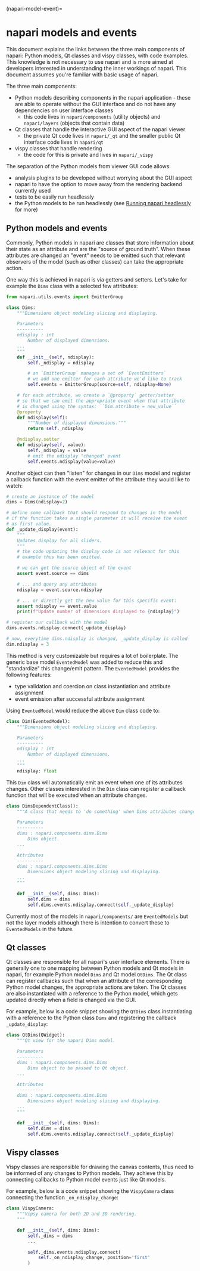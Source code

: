 (napari-model-event)=

# napari models and events

This document explains the links between the three main components of napari:
Python models, Qt classes and vispy classes, with code examples. This knowledge
is not necessary to use napari and is more aimed at developers interested in
understanding the inner workings of napari. This document assumes you're
familiar with basic usage of napari.

The three main components:

* Python models describing components in the napari application - these are able
  to operate without the GUI interface and do not have any dependencies on user
  interface classes
    * this code lives in `napari/components` (utility objects) and
     `napari/layers` (objects that contain data)
* Qt classes that handle the interactive GUI aspect of the napari viewer
    * the private Qt code lives in `napari/_qt` and the smaller public Qt
      interface code lives in `napari/qt`
* vispy classes that handle rendering
    * the code for this is private and lives in `napari/_vispy`

The separation of the Python models from viewer GUI code allows:

* analysis plugins to be developed without worrying about the GUI
  aspect
* napari to have the option to move away from the rendering backend currently
  used
* tests to be easily run headlessly
* the Python models to be run headlessly (see
  [Running napari headlessly](headless) for more)

## Python models and events

Commonly, Python models in napari are classes that store information about their
state as an attribute and are the "source of ground truth". When these
attributes are changed an "event" needs to be emitted such that relevant
observers of the model (such as other classes) can take the appropriate
action.

One way this is achieved in napari is via getters and setters. Let's take
for example the `Dims` class with a selected few attributes:

```python
from napari.utils.events import EmitterGroup

class Dims:
    """Dimensions object modeling slicing and displaying.

    Parameters
    ----------
    ndisplay : int
        Number of displayed dimensions.
    ...
    """
    def __init__(self, ndisplay):
        self._ndisplay = ndisplay

        # an `EmitterGroup` manages a set of `EventEmitters`
        # we add one emitter for each attribute we'd like to track
        self.events = EmitterGroup(source=self, ndisplay=None)

    # for each attribute, we create a `@property` getter/setter
    # so that we can emit the appropriate event when that attribute
    # is changed using the syntax: ``Dim.attribute = new_value``
    @property
    def ndisplay(self):
        """Number of displayed dimensions."""
        return self._ndisplay

    @ndisplay.setter
    def ndisplay(self, value):
        self._ndisplay = value
        # emit the ndisplay "changed" event
        self.events.ndisplay(value=value)
```

Another object can then "listen" for changes in our `Dims` model and register
a callback function with the event emitter of the attribute they would like
to watch:

```python
# create an instance of the model
dims = Dims(ndisplay=2)

# define some callback that should respond to changes in the model
# if the function takes a single parameter it will receive the event
# as first value.
def _update_display(event):
    """
    Updates display for all sliders.
    """
    # the code updating the display code is not relevant for this
    # example thus has been omitted.

    # we can get the source object of the event
    assert event.source == dims

    # ... and query any attributes
    ndisplay = event.source.ndisplay

    # ... or directly get the new value for this specific event:
    assert ndisplay == event.value
    print(f"Update number of dimensions displayed to {ndisplay}")

# register our callback with the model
dims.events.ndisplay.connect(_update_display)

# now, everytime dims.ndisplay is changed, _update_display is called
dim.ndisplay = 3
```

This method is very customizable but requires a lot of boilerplate. The
generic base model `EventedModel` was added to reduce this and
"standardize" this change/emit pattern. The `EventedModel` provides the
following features:

* type validation and coercion on class instantiation and attribute assignment
* event emission after successful attribute assignment

Using `EventedModel` would reduce the above `Dim` class code to:

```python
class Dim(EventedModel):
    """Dimensions object modeling slicing and displaying.

    Parameters
    ----------
    ndisplay : int
        Number of displayed dimensions.
    ...
    """
    ndisplay: float
```

This `Dim` class will automatically emit an event when one of its attributes
changes. Other classes interested in the `Dim` class can register a callback
function that will be executed when an attribute changes.

```python
class DimsDependentClass():
    """A class that needs to 'do something' when Dims attributes change.

    Parameters
    ----------
    dims : napari.components.dims.Dims
        Dims object.
    ...

    Attributes
    ----------
    dims : napari.components.dims.Dims
        Dimensions object modeling slicing and displaying.
    ...
    """

    def __init__(self, dims: Dims):
        self.dims = dims
        self.dims.events.ndisplay.connect(self._update_display)
```

Currently most of the models in `napari/components/` are `EventedModels` but
not the layer models although there is intention to convert these to
`EventedModels` in the future.

## Qt classes

Qt classes are responsible for all napari's user interface elements. There is
generally one to one mapping between Python models and Qt models in napari, for
example Python model `Dims` and Qt model `QtDims`.
The Qt class can register callbacks such that when an attribute of the
corresponding Python model changes, the appropriate actions are taken.
The Qt classes are also instantiated with a reference to
the Python model, which gets updated directly when a field is changed via the
GUI.

For example, below is a code snippet showing the `QtDims` class instantiating
with a reference to the Python class `Dims` and registering the callback
`_update_display`:

```python
class QtDims(QWidget):
    """Qt view for the napari Dims model.

    Parameters
    ----------
    dims : napari.components.dims.Dims
        Dims object to be passed to Qt object.
    ...

    Attributes
    ----------
    dims : napari.components.dims.Dims
        Dimensions object modeling slicing and displaying.
    ...
    """

    def __init__(self, dims: Dims):
        self.dims = dims
        self.dims.events.ndisplay.connect(self._update_display)
```

## Vispy classes

Vispy classes are responsible for drawing the canvas contents, thus need to be
informed of any changes to Python models. They achieve this by connecting
callbacks to Python model events just like Qt models.

For example, below is a code snippet showing the `VispyCamera` class connecting
the function `_on_ndisplay_change`:

```python
class VispyCamera:
    """Vipsy camera for both 2D and 3D rendering.
    """

    def __init__(self, dims: Dims):
        self._dims = dims
        ...

        self._dims.events.ndisplay.connect(
            self._on_ndisplay_change, position='first'
        )
```
